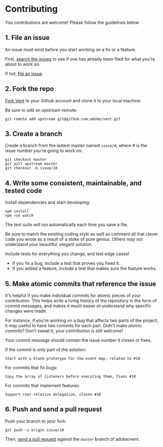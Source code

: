 # Contributing

You contributions are welcome! Please follow the guidelines below

## 1. File an issue

An issue must exist before you start working on a fix or a feature.

First, [search the issues](https://github.com/adobe/vent/issues) to see if one has already been filed for what you're about to work on.

If not, [file an issue](https://github.com/adobe/vent/issues/new).

## 2. Fork the repo

[Fork Vent](https://github.com/adobe/vent/fork) to your Github account and clone it to your local machine.

Be sure to add an upstream remote:

```
git remote add upstream git@github.com:adobe/vent.git
```

## 3. Create a branch

Create a branch from the lastest master named `issue/#`, where # is the issue number you're going to work on:

```
git checkout master
git pull upstream master
git checkout -b issue/10
```

## 4. Write some consistent, maintainable, and tested code

Install dependencies and start developing:

```
npm install
npm run watch
```

The test suite will run automatically each time you save a file.

Be sure to match the existing coding style as well as comment all that clever code you wrote as a result of a stoke of pure genius. Others may not understand your beautiful, elegant solution.

Include tests for everything you change, and test edge cases!

* If you fix a bug, include a test that proves you fixed it.
* If you added a feature, include a test that makes sure the feature works.

## 5. Make atomic commits that reference the issue

It's helpful if you make individual commits for atomic pieces of your contribution. This helps write a living history of the repository in the form of commit messages, and makes it much easier ot understand why specific changes were made.

For instance, if you're working on a bug that affects two parts of the project, it may useful to have two commits for each part. Didn't make atomic commits? Don't sweat it, your contribution is still welcome!

Your commit message should contain the issue number it closes or fixes.

If the commit is only part of the solution:

```
Start with a blank prototype for the event map, related to #10
```

For commits that fix bugs:

```
Copy the array of listeners before executing them, fixes #10
```

For commits that implement features:

```
Support root-relative delegation, closes #10
```

## 6. Push and send a pull request

Push your branch to your fork:

```
git push -u origin issue/10
```

Then, [send a pull request](https://github.com/adobe/vent/compare) against the `master` branch of adobe/vent.
